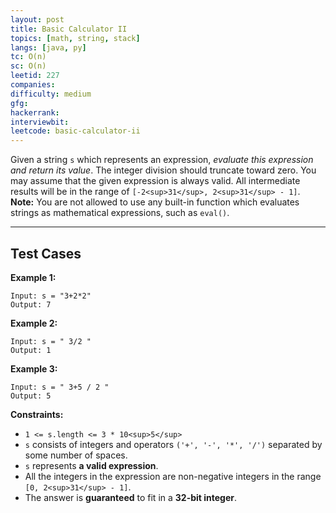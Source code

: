 ```yaml
---
layout: post
title: Basic Calculator II
topics: [math, string, stack]
langs: [java, py]
tc: O(n)
sc: O(n)
leetid: 227
companies: 
difficulty: medium
gfg: 
hackerrank: 
interviewbit: 
leetcode: basic-calculator-ii
---
```

Given a string `s` which represents an expression, *evaluate this expression and return its value*. 
The integer division should truncate toward zero.
You may assume that the given expression is always valid. All intermediate results will be in the range of `[-2<sup>31</sup>, 2<sup>31</sup> - 1]`.
**Note:** You are not allowed to use any built-in function which evaluates strings as mathematical expressions, such as `eval()`.
 
---
## Test Cases
**Example 1:**
```
Input: s = "3+2*2"
Output: 7
```
**Example 2:**
```
Input: s = " 3/2 "
Output: 1
```

**Example 3:**
```
Input: s = " 3+5 / 2 "
Output: 5
```
 
**Constraints:**
	
* `1 <= s.length <= 3 * 10<sup>5</sup>`
* `s` consists of integers and operators `('+', '-', '*', '/')` separated by some number of spaces.
* `s` represents **a valid expression**.
* All the integers in the expression are non-negative integers in the range `[0, 2<sup>31</sup> - 1]`.
* The answer is **guaranteed** to fit in a **32-bit integer**.

        